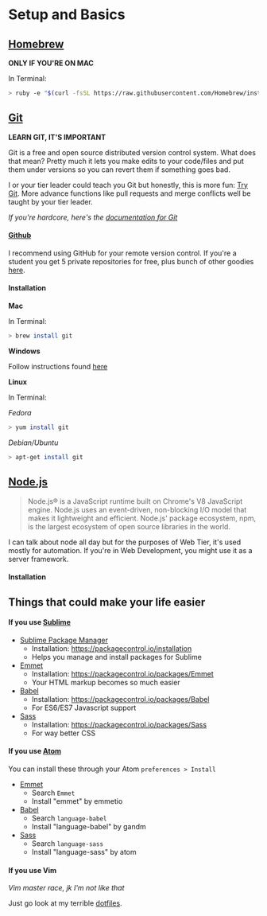 # Setup and Basics

## [Homebrew](http://brew.sh/)

**ONLY IF YOU'RE ON MAC**

In Terminal:

```bash
> ruby -e "$(curl -fsSL https://raw.githubusercontent.com/Homebrew/install/master/install)"
```

## [Git](https://git-scm.com/)<a id="git"><a/>

**LEARN GIT, IT'S IMPORTANT**

Git is a free and open source distributed version control system. What does that mean? Pretty much it lets you make edits to your code/files and put them under versions so you can revert them if something goes bad.

I or your tier leader could teach you Git but honestly, this is more fun: [Try Git](https://try.github.io/levels/1/challenges/1). More advance functions like pull requests and merge conflicts well be taught by your tier leader. 

*If you're hardcore, here's the [documentation for Git](https://git-scm.com/documentation)*

#### [Github](https://github.com)

I recommend using GitHub for your remote version control. If you're a student you get 5 private repositories for free, plus bunch of other goodies [here](https://education.github.com/).

#### Installation

**Mac**

In Terminal:

```bash
> brew install git
```

**Windows**

Follow instructions found [here](http://msysgit.github.io)

**Linux**

In Terminal:

*Fedora*

```bash
> yum install git
```

*Debian/Ubuntu*

```bash
> apt-get install git
```

## [Node.js](https://nodejs.org/en/)

> Node.js® is a JavaScript runtime built on Chrome's V8 JavaScript engine. Node.js uses an event-driven, non-blocking I/O model that makes it lightweight and efficient. Node.js' package ecosystem, npm, is the largest ecosystem of open source libraries in the world.

I can talk about node all day but for the purposes of Web Tier, it's used mostly for automation. If you're in Web Development, you might use it as a server framework.

#### Installation



## Things that could make your life easier

#### If you use [Sublime](http://www.sublimetext.com/)

- [Sublime Package Manager](https://packagecontrol.io/)
    - Installation: https://packagecontrol.io/installation
    - Helps you manage and install packages for Sublime
- [Emmet](http://emmet.io/)
    - Installation: https://packagecontrol.io/packages/Emmet
    - Your HTML markup becomes so much easier
- [Babel](https://babeljs.io/)
    - Installation: https://packagecontrol.io/packages/Babel
    - For ES6/ES7 Javascript support
- [Sass](http://sass-lang.com/)
    - Installation: https://packagecontrol.io/packages/Sass
    - For way better CSS

#### If you use [Atom](https://atom.io/)

You can install these through your Atom `preferences > Install`

- [Emmet](http://emmet.io/)
    - Search `Emmet`
    - Install "emmet" by emmetio
- [Babel](https://babeljs.io/)
    - Search `language-babel`
    - Install "language-babel" by gandm
- [Sass](http://sass-lang.com/)
    - Search `language-sass`
    - Install "language-sass" by atom

#### If you use Vim

*Vim master race, jk I'm not like that*

Just go look at my terrible [dotfiles](https://github.com/cle1994/dotfiles).

